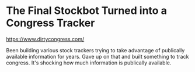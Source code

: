 # The Final Stockbot Turned into a Congress Tracker

https://www.dirtycongress.com/

Been building various stock trackers trying to take advantage of publically
available information for years. Gave up on that and built something to track
congress. It's shocking how much information is publically available.

